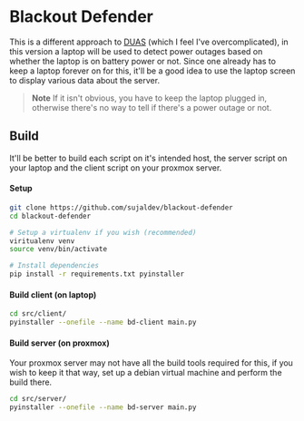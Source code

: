 # Blackout Defender

This is a different approach to [DUAS](https://github.com/sujaldev/duas) (which I feel I've overcomplicated), in this
version a laptop will be used to detect power outages based on whether the laptop is on battery power or not. Since one
already has to keep a laptop forever on for this, it'll be a good idea to use the laptop screen to display various data
about the server.

> **Note** If it isn't obvious, you have to keep the laptop plugged in, otherwise there's no way to tell if there's
> a power outage or not.

## Build

It'll be better to build each script on it's intended host, the server script on your laptop and the client script on
your proxmox server.

#### Setup

```bash
git clone https://github.com/sujaldev/blackout-defender
cd blackout-defender

# Setup a virtualenv if you wish (recommended)
viritualenv venv
source venv/bin/activate

# Install dependencies
pip install -r requirements.txt pyinstaller
```

#### Build client (on laptop)

```bash
cd src/client/
pyinstaller --onefile --name bd-client main.py
```

#### Build server (on proxmox)

Your proxmox server may not have all the build tools required for this, if you wish to keep it that way, set up a debian
virtual machine and perform the build there.

```bash
cd src/server/
pyinstaller --onefile --name bd-server main.py
```
